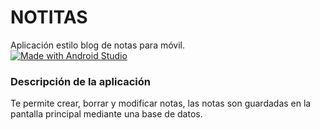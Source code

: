 # NOTITAS
Aplicación estilo blog de notas para móvil.</br>
[![Made with Android Studio](https://img.shields.io/badge/Made%20with-Android%20Studio-3ddc84.svg?style=plastic&logo=android-studio&logoColor=white)](https://developer.android.com/studio)

### Descripción de la aplicación
Te permite crear, borrar y modificar notas, las notas son guardadas en la pantalla principal mediante una base de datos.

